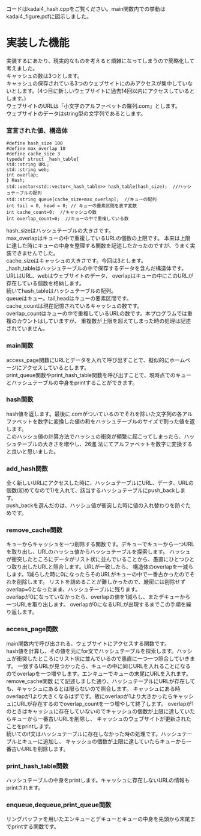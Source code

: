 コードはkadai4_hash.cppをご覧ください。main関数内での挙動はkadai4_figure.pdfに図示しました。
# 実装した機能
実装するにあたり、現実的なものを考えると煩雑になってしまうので簡略化して考えました。  
キャッシュの数は3つとします。  
キャッシュの保存されている3つのウェブサイトにのみアクセスが集中していないとします。(4つ目に新しいウェブサイトに過去14回以内にアクセスしているとします。)  
ウェブサイトのURLは「小文字のアルファベットの羅列.com」とします。  
ウェブサイトのデータはstring型の文字列であるとします。  
### 宣言された値、構造体  
    #define hash_size 100
    #define max_overlap 10
    #define cache_size 3
    typedef struct _hash_table{
    std::string URL;
    std::string web;
    int overlap;
    } Hash;
    std::vector<std::vector<_hash_table>> hash_table(hash_size);  //ハッシュテーブルの配列
    std::string queue[cache_size+max_overlap];  //キューの配列
    int tail = 0, head = 0; // キューの要素区間を表す変数
    int cache_count=0;  //キャッシュの数
    int overlap_count=0;  //キューの中で重複している数
hash_sizeはハッシュテーブルの大きさです。  
max_overlapはキューの中で重複しているURLの個数の上限です。
本来は上限に達した時にキューの中身を整理する関数を記述したかったのですが、うまく実装できませんでした。  
cache_sizeはキャッシュの大きさです。今回は3とします。  
_hash_tableはハッシュテーブルの中で保存するデータを含んだ構造体です。URLはURL、webはウェブサイトのデータ、
overlapはキューの中にこのURLが存在している個数を格納します。  
続いてhash_tableはハッシュテーブルの配列。  
queueはキュー。tail,headはキューの要素区間です。  
cache_countは現在記憶されているキャッシュの数です。  
overlap_countはキューの中で重複しているURLの数です。本プログラムでは重複のカウントはしていますが、
重複数が上限を超えてしまった時の処理は記述されていません。  
### main関数  
access_page関数にURLとデータを入れて呼び出すことで、擬似的にホームページにアクセスしているとします。  
print_queue関数やprint_hash_table関数を呼び出すことで、現時点でのキューとハッシュテーブルの中身をprintすることができます。  
### hash関数  
hash値を返します。最後に.comがついているのでそれを除いた文字列の各アルファベットを数字に変換した値の和をハッシュテーブルのサイズで割った値を返します。  
このハッシュ値の計算方法でハッシュの衝突が頻繁に起こってしまったら、ハッシュテーブルの大きさを増やし、26進
法にてアルファベットを数字に変換すると良いと思いました。  
### add_hash関数
全く新しいURLにアクセスした時に、ハッシュテーブルにURL、データ、URLの個数(初めてなので1)を入れて、該当するハッシュテーブルにpush_backします。  
push_backを選んだのは、ハッシュ値が衝突した時に値の入れ替わりを防ぐためです。  
### remove_cache関数  
キューからキャッシュを一つ削除する関数です。デキューでキューから一つURLを取り出し、URLのハッシュ値からハッシュテーブルを探索します。
ハッシュが衝突したところにデータがリスト状に並んでいることから、愚直にひとつひとつ取り出したURLと照合します。URLが一致したら、
構造体のoverlapを一減らします。1減らした時に0になったらそのURLがキューの中で一番古かったのでそれを削除します。
リストを詰めることが難しかったので、厳密には削除せずoverlap=0となったまま、ハッシュテーブルに残ります。  
overlapが0になっていなかったら、overlapの値を1減らし、またデキューから一つURLを取り出します。 
overlapが0になるURLが出現するまでこの手順を繰り返します。  
### access_page関数  
main関数内で呼び出される、ウェブサイトにアクセスする関数です。  
hash値を計算し、その値を元にfor文でハッシュテーブルを探索します。ハッシュが衝突したところにリスト状に並んでいるので愚直に一つ一つ照合していきます。
一致するURLが見つかったら、キューの中に同じURLを入れることになるのでoverlapを一つ増やします。エンキューでキューの末尾にURLを入れます。 remove_cache関数
にて記述しました通り、ハッシュテーブルにURLが存在しても、キャッシュにあるとは限らないので照合します。
キャッシュにある時overlapが1より大きくなるはずです。故にoverlapが1より大きかったらキャッシュにURLが存在するのでoverlap_countを一つ増やして終了します。
overlapが1のときはキャッシュに存在していないのでキャッシュの個数が上限に達していたらキューから一番古いURLを削除し、
キャッシュのウェブサイトが更新されたことをprintします。  
続いてのif文はハッシュテーブルに存在しなかった時の処理です。ハッシュテーブルとキューに追加し、
キャッシュの個数が上限に達していたらキューから一番古いURLを削除します。
### print_hash_table関数  
ハッシュテーブルの中身をprintします。キャッシュに存在しないURLの情報もprintされます。  
### enqueue,dequeue,print_queue関数
リングバッファを用いたエンキューとデキューとキューの中身を先頭から末尾までprintする関数です。  
